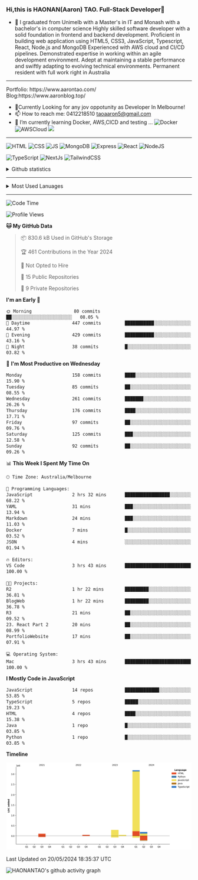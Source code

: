 ### Hi,this is HAONAN(Aaron) TAO. Full-Stack Developer👋

- 🔭 I graduated from Unimelb with a Master's in IT and Monash with a bachelor's in computer science
Highly skilled software developer with a solid foundation in frontend  and backend development. Proficient in building web application using HTML5, CSS3, JavaScript, Typescript, React, Node.js and MongoDB
Experienced with AWS cloud and CI/CD pipelines.
Demonstrated expertise in working within an agile development environment.
Adept at maintaining a stable performance and swiftly adapting to evolving technical environments.
Permanent resident with full work right in Australia
<hr/>
Portfolio: https://www.aarontao.com/
<br/>
Blog:https://www.aaronblog.top/

- 💬Currently Looking for any jov oppotunity as Developer In Melbourne!
- 📫 How to reach me:  0412218510   taoaaron5@gmail.com
- 🌱 I’m currently learning Docker, AWS,CICD and testing ...
![Docker](https://img.shields.io/badge/Docker-yellow?style=plastic)
![AWSCloud](https://img.shields.io/badge/AWS-yellow?style=plastic)
![](https://metrics.lecoq.io/insights/HAONANTAO)
<hr/>

![HTML](https://img.shields.io/badge/-HTML5-E34F26?style=flat-square&logo=html5&logoColor=white)
![CSS](https://img.shields.io/badge/-CSS3-1572B6?style=flat-square&logo=css3)
![JS](https://img.shields.io/badge/-JavaScript-oringe?style=flat-square&logo=javascript)
![MongoDB](https://img.shields.io/badge/MongoDB-blue?style=plastic)
![Express](https://img.shields.io/badge/Express-blue?style=plastic)
![React](https://img.shields.io/badge/react-blue?style=plastic)
![NodeJS](https://img.shields.io/badge/NodeJS-blue?style=plastic)

![TypeScript](https://img.shields.io/badge/TypeScript-blue?style=plastic)
![NextJs](https://img.shields.io/badge/NextJs-blue?style=plastic)
![TailwindCSS](https://img.shields.io/badge/TailwindCSS-blue?style=plastic)


<!-- [![Aaron's Most used languages](https://github-readme-stats.vercel.app/api/top-langs/?username=haonantao)]-->
<details>
  <summary>Github statistics</summary>
  <p align="center">
    <img src="https://github-readme-stats.vercel.app/api?username=HAONANTAO&show_icons=true" height="300"/>
  </p>
</details>
<hr/>
<details>
  <summary>Most Used Lanuages</summary>
  <p align="center">
    <img src="https://github-readme-stats.vercel.app/api/top-langs/?username=HAONANTAO&layout=donut-vertical" height="300"/>
  </p>
</details>

<hr/>

<!--START_SECTION:waka-->
![Code Time](http://img.shields.io/badge/Code%20Time-133%20hrs%209%20mins-blue)

![Profile Views](http://img.shields.io/badge/Profile%20Views-0-blue)

**🐱 My GitHub Data** 

> 📦 830.6 kB Used in GitHub's Storage 
 > 
> 🏆 461 Contributions in the Year 2024
 > 
> 🚫 Not Opted to Hire
 > 
> 📜 15 Public Repositories 
 > 
> 🔑 9 Private Repositories 
 > 
**I'm an Early 🐤** 

```text
🌞 Morning                80 commits          ██░░░░░░░░░░░░░░░░░░░░░░░   08.05 % 
🌆 Daytime                447 commits         ███████████░░░░░░░░░░░░░░   44.97 % 
🌃 Evening                429 commits         ███████████░░░░░░░░░░░░░░   43.16 % 
🌙 Night                  38 commits          █░░░░░░░░░░░░░░░░░░░░░░░░   03.82 % 
```
📅 **I'm Most Productive on Wednesday** 

```text
Monday                   158 commits         ████░░░░░░░░░░░░░░░░░░░░░   15.90 % 
Tuesday                  85 commits          ██░░░░░░░░░░░░░░░░░░░░░░░   08.55 % 
Wednesday                261 commits         ███████░░░░░░░░░░░░░░░░░░   26.26 % 
Thursday                 176 commits         ████░░░░░░░░░░░░░░░░░░░░░   17.71 % 
Friday                   97 commits          ██░░░░░░░░░░░░░░░░░░░░░░░   09.76 % 
Saturday                 125 commits         ███░░░░░░░░░░░░░░░░░░░░░░   12.58 % 
Sunday                   92 commits          ██░░░░░░░░░░░░░░░░░░░░░░░   09.26 % 
```


📊 **This Week I Spent My Time On** 

```text
🕑︎ Time Zone: Australia/Melbourne

💬 Programming Languages: 
JavaScript               2 hrs 32 mins       █████████████████░░░░░░░░   68.22 % 
YAML                     31 mins             ███░░░░░░░░░░░░░░░░░░░░░░   13.94 % 
Markdown                 24 mins             ███░░░░░░░░░░░░░░░░░░░░░░   11.03 % 
Docker                   7 mins              █░░░░░░░░░░░░░░░░░░░░░░░░   03.52 % 
JSON                     4 mins              ░░░░░░░░░░░░░░░░░░░░░░░░░   01.94 % 

🔥 Editors: 
VS Code                  3 hrs 43 mins       █████████████████████████   100.00 % 

🐱‍💻 Projects: 
R2                       1 hr 22 mins        █████████░░░░░░░░░░░░░░░░   36.81 % 
BlogWeb                  1 hr 22 mins        █████████░░░░░░░░░░░░░░░░   36.78 % 
R3                       21 mins             ██░░░░░░░░░░░░░░░░░░░░░░░   09.52 % 
23. React Part 2         20 mins             ██░░░░░░░░░░░░░░░░░░░░░░░   08.99 % 
PortfolioWebsite         17 mins             ██░░░░░░░░░░░░░░░░░░░░░░░   07.91 % 

💻 Operating System: 
Mac                      3 hrs 43 mins       █████████████████████████   100.00 % 
```

**I Mostly Code in JavaScript** 

```text
JavaScript               14 repos            █████████████░░░░░░░░░░░░   53.85 % 
TypeScript               5 repos             █████░░░░░░░░░░░░░░░░░░░░   19.23 % 
HTML                     4 repos             ████░░░░░░░░░░░░░░░░░░░░░   15.38 % 
Java                     1 repo              █░░░░░░░░░░░░░░░░░░░░░░░░   03.85 % 
Python                   1 repo              █░░░░░░░░░░░░░░░░░░░░░░░░   03.85 % 
```



**Timeline**

![Lines of Code chart](https://raw.githubusercontent.com/HAONANTAO/HAONANTAO/main/assets/bar_graph.png)


 Last Updated on 20/05/2024 18:35:37 UTC
<!--END_SECTION:waka-->


![HAONANTAO's github activity graph](https://github-readme-activity-graph.vercel.app/graph?username=HAONANTAO&theme=tokyo-night)


